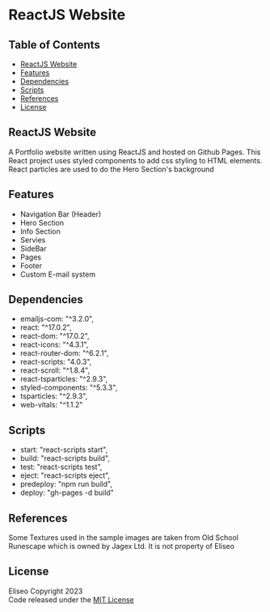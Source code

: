 # ReactJS Website

## Table of Contents
- [ReactJS Website](#react-website)
- [Features](#features)
- [Dependencies](#dependencies)
- [Scripts](#scripts)
- [References](#references)
- [License](#license)

## ReactJS Website
A Portfolio website written using ReactJS and hosted on Github Pages. This React project uses styled components to add css styling
to HTML elements. React particles are used to do the Hero Section's background

## Features
* Navigation Bar (Header)
* Hero Section
* Info Section
* Servies
* SideBar
* Pages
* Footer
* Custom E-mail system

## Dependencies
* emailjs-com: "^3.2.0",
* react: "^17.0.2",
* react-dom: "^17.0.2",
* react-icons: "^4.3.1",
* react-router-dom: "^6.2.1",
* react-scripts: "4.0.3",
* react-scroll: "^1.8.4",
* react-tsparticles: "^2.9.3",
* styled-components: "^5.3.3",
* tsparticles: "^2.9.3",
* web-vitals: "^1.1.2"

## Scripts
* start: "react-scripts start",
* build: "react-scripts build",
* test: "react-scripts test",
* eject: "react-scripts eject",
* predeploy: "npm run build",
* deploy: "gh-pages -d build"

## References
Some Textures used in the sample images are taken from Old School Runescape which is owned by Jagex Ltd. It is not property of Eliseo

## License
Eliseo Copyright 2023
<br>
Code released under the [MIT License](LICENSE)
